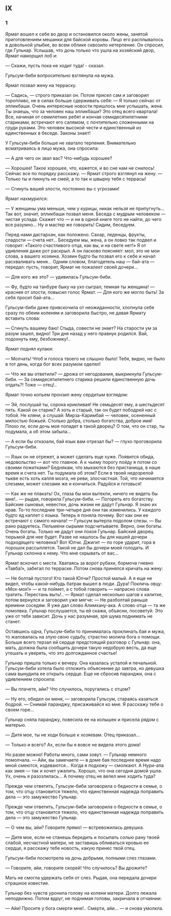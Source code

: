 ## IX

### 1

Ярмат вошел к себе во двор и остановился около жены, занятой приготовлением мешанки для байской коровы.
Лицо его расплывалось в довольной улыбке, во всем облике сквозило нетерпение.
Он спросил, где Гульнар.
Услышав, что дочь только что ушла на хозяйский двор, Ярмат наморщил лоб и:

— Скажи, пусть пока не ходит туда! - сказал.

Гульсум-биби вопросительно взглянула на мужа.

Ярмат позвал жену на терраску.

— Садись, — строго приказал он.
Потом присел сам и заговорил торопливо, не в силах больше сдерживать себя: — Я только сейчас от элликбаши.
Очень интересные новости пришлось мне услышать, жена.
Ты знаешь, что за человек наш элликбаши?
Это отец всего квартала!
Все, начиная от семилетних ребят и кончая семидесятилетними стариками, встречают его салямом, с почтительно сложенными на груди руками.
Это человек высокой чести и единственный из единственных в беседе.
Законы знает!

У Гульсум-биби больше не хватало терпения.
Внимательно всматриваясь в лицо мужа, она спросила:

— А для чего он звал вас?
Что-нибудь хорошее?

— Хорошее!
Такое хорошее, что, кажется, и во сне нам не снилось!
Сейчас все по порядку расскажу.
— Ярмат строго взглянул на жену.
— Только ты и пикнуть не смей, а то так и швырну тебя с террасы!

— Сгинуть вашей злости, постоянно вы с угрозами!

Ярмат нахмурился:

— У женщины ума меньше, чем у курицы, никак нельзя не припугнуть…
Так вот, значит, элликбаши позвал меня.
Беседа с мудрым человеком — чистая услада.
Скажет что — и ни в одной книге того не найти, до чего все разумно…
Ну и мастер же говорить!
Сидим, беседуем.

Перед нами дастархан, как положено.
Сахар, леденцы, фрукты, сладости — счета нет…
Беседуем мы, жена, а он ловко так подвел и говорит:
«Такого счастливого отца, как вы, и на свете нет!» Я от удивления даже рот раскрыл.
А он ласково поясняет: мол, это не мои слова, а вашего хозяина.
Хозяин будто бы позвал его к себе и начал расхваливать меня…
Одним словом, благодетель наш — бай-ата — передал: пусть, говорит, Ярмат не пожалеет своей дочери…

— Для кого же это?
— удивилась Гульсум-биби.

— Фу, будто на танбуре быку на ухо сыграл, темная ты женщина!
— краснея от злости, повысил голос Ярмат.
— Для кого же могло быть!
За себя просит бай-ата…

Гульсум-биби даже привскочила от неожиданности, хлопнула себя сразу по обеим коленям и заговорила быстро, не давая Ярмату вставить слова:

— Сгинуть вашему баю!
Стыда, совести не знает?
На старости ум за разум зашел, видно!
Три дня назад у него правнук родился.
Вай, подохнуть ему, безбожнику!..

Ярмат поднял кулаки:

— Молчать!
Чтоб и голоса твоего не слышно было!
Тебя, видно, не было в тот день, когда бог всех разумом оделял!

— Что же вы ответили?
— дрожа от негодования, выкрикнула Гульсум-биби.
— За семидесятилетнего старика решили единственную дочь отдать?!
Тоже — отец!..

Ярмат точно копьем пронзил жену сердитым взглядом:

— Эй, послушай ты, сорока крикливая!
Не семьдесят ему, а шестьдесят пять.
Какой он старик?
А хоть и старый, так он будет пободрей нас с тобой.
Не кляни, а слушай: Мирза-Каримбай — человек, осененный милостью божьей.
Столько добра, столько богатства, доброе имя!
Плохо ли, если дочь моя попадет в такой дворец?
О том, что он стар, ты подумала, а об этом забыла…

— А если бы отказали, бай язык вам отрезал бы?
— глухо проговорила Гульсум-биби.

— Язык он не отрежет, а может сделать еще хуже.
Появится обида, недовольство — вот что главное.
А к чьему порогу пойду я потом со своими пожитками?
Беднякам, что мыкаются без пристанища, в наше время и счета нет.
Ты подумала об этом?
Если в твоей недозрелой тыкве есть хоть капля мозга, не реви, злосчастная.
Той, что начинается слезами, может слезами же и кончиться.
Радуйся и готовься!

— Как же не плакать!
Ох, глаза бы мои вытекли, ничего не видеть бы мне!..
— рыдая, говорила Гульсум-биби.
— Погореть его богатству.
Байские сыновья, невестки, дочь жизни не дадут Гульнар.
Я знаю их нрав.
То-то последние три-четыре дня они так изменились.
У каждого будто яд каплет с языка.
Теперь я поняла почему.
Вот как они ее встречают с самого начала!
— Гульсум вытерла подолом слезы.
— Вы рано радуетесь.
Пельмени сырыми подсчитываете.
Верно, они богаты.
Очень богаты.
Только не дадут они покоя Гульнар.
Байский дворец тюрьмой для нее будет.
Разве не нашлось бы для нашей дочери подходящего человека?
Вот Юлчи.
Джигит — по горе ударит, гора в порошок рассыплется.
Такой не дал бы дочери моей голодать.
И Гульнар склонна к нему.
Что мне скрывать от вас…

Ярмат вскочил с места.
Хватаясь за ворот рубахи, бормоча гневно «Тавба!», забегал по терраске.
Потом снова принялся кричать на жену:

— Не болтай пустого!
Кто такой Юлчи?
Простой малый.
А я еще не видел, чтобы какой-нибудь батрак вышел в люди.
Дура!
Покличь овцу:
«Мох-мох!» — и та поймет, а с тобой говорить — напрасно слова тратить.
Перестань выть!..
— Ярмат сделал несколько шагов к калитке, потом вернулся и заговорил уже мягче: — Не разболтай раньше времени соседям.
Я уже дал слово Алимхану-ака.
А слово отца — та же помолвка.
Гульнар послушается, ты ей скажи, объясни, посоветуй.
Это уже от тебя зависит.
Дочь у нас разумная, зря шума поднимать не станет.

Оставшись одна, Гульсум-биби то принималась проклинать бая и мужа, то жаловалась на злую свою судьбу, страстно молила бога о помощи.
Больше всего терзал ей сердце предстоящий разговор с Гульнар: она, мать, должна была сообщить дочери такую недобрую весть, да еще утешать и уверять, что это долгожданное счастье!

Гульнар пришла только к вечеру.
Она казалась усталой и печальной.
Гульсум-биби хотела было отложить объяснение до завтра, но девушка сама вынудила ее открыть сердце.
Еще не сбросив паранджи, она с удивлением спросила:

— Вы плачете, айи?
Что случилось, поругались с отцом?

— Ну его, обидел он меня, — заговорила Гульсум, стараясь казаться бодрой.
— Снимай паранджу, присаживайся ко мне.
Я расскажу тебе о своем горе…

Гульнар сняла паранджу, повесила ее на колышек и присела рядом с матерью.

— Дитя мое, ты не ходи больше к хозяевам.
Отец приказал…

— Только и всего?
Ах, если бы я вовсе не видела этого дома!

Но разве можно!
Работы много, сами зовут.
— Гульнар немного помолчала.
— Айи, вы замечаете — в доме бая последнее время надо мной смеются, издеваются…
Когда я подхожу — смолкают.
А Нури-апа как змея — так и хочет ужалить.
Хорошо, что она сегодня домой ушла.
Ух, очень я разозлилась…
А почему отец не велел мне ходить туда?

Прежде чем ответить, Гульсум-биби заговорила о бедности в семье, о том, что отцу становится тяжело, что единственная надежда поправить дела — это замужество Гульнар.

Прежде чем ответить, Гульсум-биби заговорила о бедности в семье, о том, что отцу становится тяжело, что единственная надежда поправить дела — это замужество Гульнар.

— О чем вы, айи?
Говорите прямо!
— встревожилась девушка.

— Дитя мое, если не станешь бередить и посыпать солью рану твоей слабой, несчастной матери, не заставишь обливаться кровью ее сердце, я расскажу тебе новость, какую принес твой отец.

Гульсум-биби посмотрела на дочь добрыми, полными слез глазами.

— Говорите, айи, говорите скорей!
Что случилось?
Вы дрожите?

Мать не смогла удержать себя от слез.
Рыдая, она передала дочери страшное известие.

Гульнар без чувств уронила голову на колени матери.
Долго лежала неподвижно.
Потом вдруг, не поднимая головы, закричала в отчаянии:

— Айи!
Просите у бога смерти мне!..
Смерти, айи…
— и снова умолкла.

